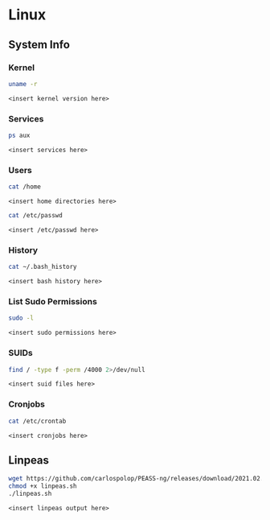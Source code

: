 # Linux

## System Info
### Kernel
```bash
uname -r
```
```
<insert kernel version here>
```
### Services
```bash
ps aux
```
```
<insert services here>
```
### Users
```bash
cat /home
```
```
<insert home directories here>
```
```bash
cat /etc/passwd
```
```
<insert /etc/passwd here>
```
### History
```bash
cat ~/.bash_history
```
```
<insert bash history here>
```
### List Sudo Permissions
```bash
sudo -l
```
```
<insert sudo permissions here>
```

### SUIDs
```bash
find / -type f -perm /4000 2>/dev/null
```
```
<insert suid files here>
```

### Cronjobs
```bash
cat /etc/crontab
```
```
<insert cronjobs here>
```

## Linpeas
```bash
wget https://github.com/carlospolop/PEASS-ng/releases/download/2021.02.20/linpeas.sh
chmod +x linpeas.sh
./linpeas.sh
```
```
<insert linpeas output here>
```
